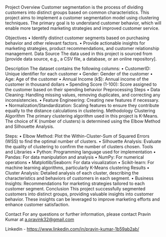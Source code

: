 Project Overview
Customer segmentation is the process of dividing customers into distinct groups based on common characteristics. This project aims to implement a customer segmentation model using clustering techniques. The primary goal is to understand customer behavior, which will enable more targeted marketing strategies and improved customer service.

Objectives
      •	Identify distinct customer segments based on purchasing behavior and other relevant factors.
      •	Provide actionable insights for marketing strategies, product recommendations, and customer relationship management.
Data
Source
The data used in this project is sourced from [provide data source, e.g., a CSV file, a database, or an online repository].

Description
The dataset contains the following columns:
      •	CustomerID: Unique identifier for each customer
      •	Gender: Gender of the customer
      •	Age: Age of the customer
      •	Annual Income (k$): Annual income of the customer in thousand dollars
      •	Spending Score (1-100): Score assigned to the customer based on their spending behavior
Preprocessing Steps
      •	Data Cleaning: Handling missing values, removing duplicates, and correcting any inconsistencies.
      •	Feature Engineering: Creating new features if necessary.
      •	Normalization/Standardization: Scaling features to ensure they contribute equally to the distance calculations in clustering.
Methodology
Clustering Algorithm
The primary clustering algorithm used in this project is K-Means. The choice of K (number of clusters) is determined using the Elbow Method and Silhouette Analysis.

Steps:
      •	Elbow Method: Plot the Within-Cluster-Sum of Squared Errors (WSS) to find the optimal number of clusters.
      •	Silhouette Analysis: Evaluate the quality of clustering to confirm the number of clusters chosen.
Tools and Libraries
      •	Python: Programming language used for implementation
      •	Pandas: For data manipulation and analysis
      •	NumPy: For numerical operations
      •	Matplotlib/Seaborn: For data visualization
      •	Scikit-learn: For machine learning algorithms, particularly K-Means clustering
Results
      •	Cluster Analysis: Detailed analysis of each cluster, describing the characteristics and behaviors of customers in each segment.
      •	Business Insights: Recommendations for marketing strategies tailored to each customer segment.
Conclusion
This project successfully segmented customers into distinct groups, providing valuable insights into customer behavior. These insights can be leveraged to improve marketing efforts and enhance customer satisfaction.



Contact
For any questions or further information, please contact Pravin Kumar at a.pravink32@gmail.com 

Linkedin - https://www.linkedin.com/in/pravin-kumar-1b59ab2ab/



